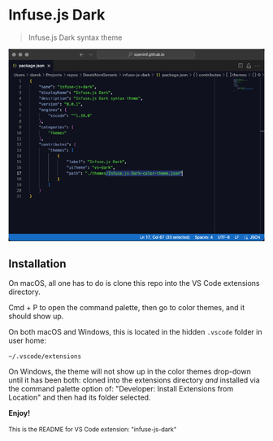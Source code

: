 # Infuse.js Dark

> Infuse.js Dark syntax theme

[![Demo of Infuse.js Dark syntax theme](./demo.png)](./demo.png)

## Installation

On macOS, all one has to do is clone this repo into the VS Code extensions directory.

Cmd + P to open the command palette, then go to color themes, and it should show up.

On both macOS and Windows, this is located in the hidden `.vscode` folder in user home:

```console
~/.vscode/extensions
```

On Windows, the theme will not show up in the color themes drop-down until it has been both:
cloned into the extensions directory _and_ installed via the command palette option of:
"Developer: Install Extensions from Location" and then had its folder selected.

**Enjoy!**

<small>This is the README for VS Code extension: "infuse-js-dark"</small>
